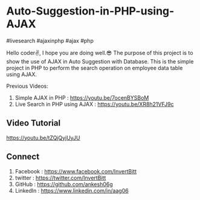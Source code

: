 # Auto-Suggestion-in-PHP-using-AJAX

#livesearch #ajaxinphp #ajax #php 

Hello coder✌,
I hope you are doing well.😎
The purpose of this project is to show the use of AJAX in Auto Suggestion with Database.
This is the simple project in PHP to perform the search operation on employee data table using AJAX.

Previous Videos:
1. Simple AJAX in PHP              : https://youtu.be/7ocenBYSBoM
2. Live Search in PHP using AJAX   : https://youtu.be/XR8h21VFJ9c

## Video Tutorial 
https://youtu.be/tZQjQyjUyJU

## Connect
 1. Facebook     :     https://www.facebook.com/InvertBitt 
 2. twitter      :     https://twitter.com/InvertBitt 
 4. GitHub       :     https://github.com/ankesh06g
 5. LinkedIn     :     https://www.linkedin.com/in/aag06
